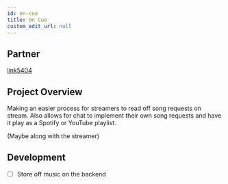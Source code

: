 ```yaml
---
id: on-cue
title: On Cue
custom_edit_url: null
---
```


## Partner

[link5404](https://github.com/link5404)

## Project Overview

Making an easier process for streamers to read off song requests on stream. Also allows for chat to implement their own song requests and have it play as a Spotify or YouTube playlist. 

(Maybe along with the streamer)

## Development

* [ ] Store off music on the backend